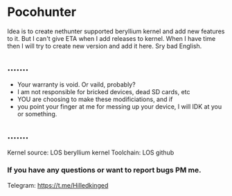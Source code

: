 # Pocohunter
Idea is to create nethunter supported beryllium kernel and add new features to it. But I can't give ETA when I add releases to kernel. When I have time then I will try to create new version and add it here. Sry bad English.

## .......
* Your warranty is void. Or vaild, probably?
* I am not responsible for bricked devices, dead SD cards, etc
* YOU are choosing to make these modificiations, and if 
* you point your finger at me for messing up your device, I will IDK at you or something.
## .......

Kernel source: LOS beryllium kernel
Toolchain: LOS github
### If you have any questions or want to report bugs PM me.
Telegram: https://t.me/Hilledkinged
